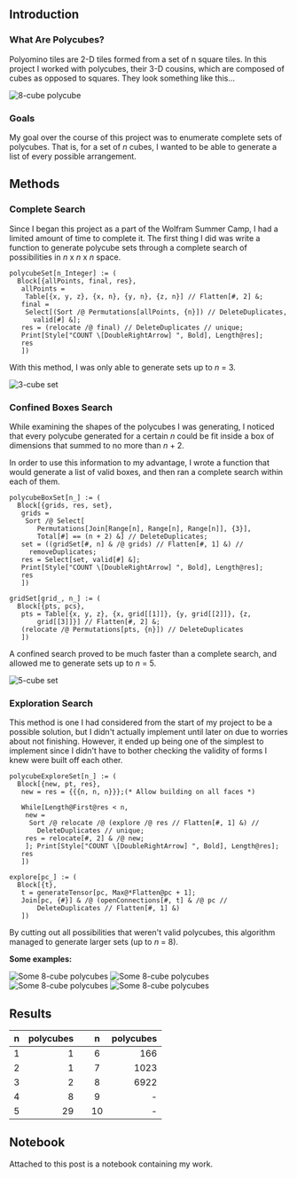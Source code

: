 ## Introduction
### What Are Polycubes?
Polyomino tiles are 2-D tiles formed from a set of n square tiles. In this project I worked with polycubes, their 3-D cousins, which are composed of cubes as opposed to squares. They look something like this...

![8-cube polycube][1]

### Goals
My goal over the course of this project was to enumerate complete sets of polycubes. That is, for a set of *n* cubes, I wanted to be able to generate a list of every possible arrangement.

## Methods
### Complete Search
Since I began this project as a part of the Wolfram Summer Camp, I had a limited amount of time to complete it. The first thing I did was write a function to generate polycube sets through a complete search of possibilities in *n* x *n* x *n* space. 

    polycubeSet[n_Integer] := (
      Block[{allPoints, final, res}, 
       allPoints = 
        Table[{x, y, z}, {x, n}, {y, n}, {z, n}] // Flatten[#, 2] &;
       final = 
        Select[(Sort /@ Permutations[allPoints, {n}]) // DeleteDuplicates,
          valid[#] &];
       res = (relocate /@ final) // DeleteDuplicates // unique;
       Print[Style["COUNT \[DoubleRightArrow] ", Bold], Length@res];
       res
       ])
       
With this method, I was only able to generate sets up to *n* = 3.

![3-cube set][2]

### Confined Boxes Search
While examining the shapes of the polycubes I was generating, I noticed that every polycube generated for a certain *n* could be fit inside a box of dimensions that summed to no more than *n* + 2. 

In order to use this information to my advantage, I wrote a function that would generate a list of valid boxes, and then ran a complete search within each of them. 

    polycubeBoxSet[n_] := (
      Block[{grids, res, set},
       grids = 
        Sort /@ Select[
           Permutations[Join[Range[n], Range[n], Range[n]], {3}], 
           Total[#] == (n + 2) &] // DeleteDuplicates;
       set = ((gridSet[#, n] & /@ grids) // Flatten[#, 1] &) // 
         removeDuplicates;
       res = Select[set, valid[#] &];
       Print[Style["COUNT \[DoubleRightArrow] ", Bold], Length@res];
       res
       ])

    gridSet[grid_, n_] := (
      Block[{pts, pcs}, 
       pts = Table[{x, y, z}, {x, grid[[1]]}, {y, grid[[2]]}, {z, 
           grid[[3]]}] // Flatten[#, 2] &;
       (relocate /@ Permutations[pts, {n}]) // DeleteDuplicates
       ])      
A confined search proved to be much faster than a complete search, and allowed me to generate sets up to *n* = 5.

![5-cube set][3]

### Exploration Search
This method is one I had considered from the start of my project to be a possible solution, but I didn't actually implement until later on due to worries about not finishing. However, it ended up being one of the simplest to implement since I didn't have to bother checking the validity of forms I knew were built off each other.
    
    polycubeExploreSet[n_] := (
      Block[{new, pt, res},
       new = res = {{{n, n, n}}};(* Allow building on all faces *)
       
       While[Length@First@res < n,
        new = 
         Sort /@ relocate /@ (explore /@ res // Flatten[#, 1] &) // 
           DeleteDuplicates // unique;
        res = relocate[#, 2] & /@ new;
        ]; Print[Style["COUNT \[DoubleRightArrow] ", Bold], Length@res]; 
       res
       ])
   
    explore[pc_] := (
      Block[{t},
       t = generateTensor[pc, Max@*Flatten@pc + 1];
       Join[pc, {#}] & /@ (openConnections[#, t] & /@ pc // 
           DeleteDuplicates // Flatten[#, 1] &) 
       ])
By cutting out all possibilities that weren't valid polycubes, this algorithm managed to generate larger sets (up to *n* = 8).

**Some examples:**

![Some 8-cube polycubes][4]
![Some 8-cube polycubes][5]
![Some 8-cube polycubes][6]
![Some 8-cube polycubes][7]

## Results
| n 	| polycubes 	|   	| n  	| polycubes 	|
|:---:	|-----------:	|---	|:----:	|---------:	|
| 1 	|         1 	|   	| 6  	|       166 	|
| 2 	|         1 	|   	| 7  	|      1023 	|
| 3 	|         2 	|   	| 8  	|      6922 	|
| 4 	|         8 	|   	| 9  	|       - 	|
| 5 	|        29 	|   	| 10 	|       - 	|

## Notebook
Attached to this post is a notebook containing my work.


[1]: https://github.com/noelle-crawfish/Enumerating-Polycubes/blob/master/Wolfram%20Community%20Post/images/8cube.png?raw=true
[2]: https://github.com/noelle-crawfish/Enumerating-Polycubes/blob/master/Wolfram%20Community%20Post/images/3cube.png?raw=true
[3]: https://github.com/noelle-crawfish/Enumerating-Polycubes/blob/master/Wolfram%20Community%20Post/images/5cubes.png?raw=true
[4]: https://github.com/noelle-crawfish/Enumerating-Polycubes/blob/master/Wolfram%20Community%20Post/images/8cubes1.png?raw=true
[5]: https://github.com/noelle-crawfish/Enumerating-Polycubes/blob/master/Wolfram%20Community%20Post/images/8cubes2.png?raw=true
[6]: https://github.com/noelle-crawfish/Enumerating-Polycubes/blob/master/Wolfram%20Community%20Post/images/8cubes3.png?raw=true
[7]: https://github.com/noelle-crawfish/Enumerating-Polycubes/blob/master/Wolfram%20Community%20Post/images/8cubes4.png?raw=true
